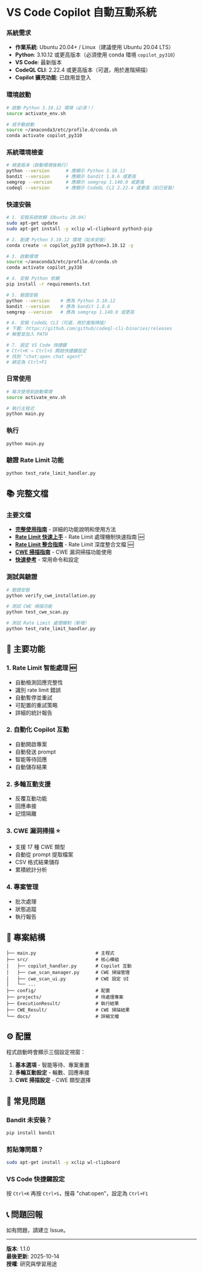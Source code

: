 # VS Code Copilot 自動互動系統

### 系統需求
- **作業系統**: Ubuntu 20.04+ / Linux（建議使用 Ubuntu 20.04 LTS）
- **Python**: 3.10.12 或更高版本（必須使用 conda 環境 `copilot_py310`）
- **VS Code**: 最新版本
- **CodeQL CLI**: 2.22.4 或更高版本（可選，用於進階掃描）
- **Copilot 擴充功能**: 已啟用並登入

### 環境啟動
```bash
# 啟動 Python 3.10.12 環境（必須！）
source activate_env.sh

# 或手動啟動
source ~/anaconda3/etc/profile.d/conda.sh
conda activate copilot_py310
```

### 系統環境檢查
```bash
# 檢查版本（啟動環境後執行）
python --version      # 應顯示 Python 3.10.12
bandit --version      # 應顯示 bandit 1.8.6 或更高
semgrep --version     # 應顯示 semgrep 1.140.0 或更高
codeql --version      # 應顯示 CodeQL CLI 2.22.4 或更高（如已安裝）
```

### 快速安裝
```bash
# 1. 安裝系統依賴（Ubuntu 20.04）
sudo apt-get update
sudo apt-get install -y xclip wl-clipboard python3-pip

# 2. 創建 Python 3.10.12 環境（如未安裝）
conda create -n copilot_py310 python=3.10.12 -y

# 3. 啟動環境
source ~/anaconda3/etc/profile.d/conda.sh
conda activate copilot_py310

# 4. 安裝 Python 依賴
pip install -r requirements.txt

# 5. 驗證安裝
python --version    # 應為 Python 3.10.12
bandit --version    # 應為 bandit 1.8.6
semgrep --version   # 應為 semgrep 1.140.0 或更高

# 6. 安裝 CodeQL CLI（可選，用於進階掃描）
# 下載: https://github.com/github/codeql-cli-binaries/releases
# 解壓並加入 PATH

# 7. 設定 VS Code 快捷鍵
# Ctrl+K → Ctrl+S 開啟快捷鍵設定
# 找到 "chat:open chat agent"
# 綁定為 Ctrl+F1
```

### 日常使用
```bash
# 每次使用前啟動環境
source activate_env.sh

# 執行主程式
python main.py
```

### 執行
```bash
python main.py
```

### 驗證 Rate Limit 功能
```bash
python test_rate_limit_handler.py
```

## 📚 完整文檔

### 主要文檔
- **[完整使用指南](README_CWE.md)** - 詳細的功能說明和使用方法
- **[Rate Limit 快速上手](RATE_LIMIT_QUICKSTART.md)** - Rate Limit 處理機制快速指南 🆕
- **[Rate Limit 整合指南](RATE_LIMIT_INTEGRATION_GUIDE.md)** - Rate Limit 深度整合文檔 🆕
- **[CWE 掃描指南](docs/CWE_SCAN_GUIDE.md)** - CWE 漏洞掃描功能使用
- **[快速參考](CWE_SCAN_QUICK_REFERENCE.md)** - 常用命令和設定

### 測試與驗證
```bash
# 驗證安裝
python verify_cwe_installation.py

# 測試 CWE 掃描功能
python test_cwe_scan.py

# 測試 Rate Limit 處理機制（新增）
python test_rate_limit_handler.py
```

## 🎯 主要功能

### 1. Rate Limit 智能處理 🆕
- 自動檢測回應完整性
- 識別 rate limit 錯誤
- 自動暫停並重試
- 可配置的重試策略
- 詳細的統計報告

### 2. 自動化 Copilot 互動
- 自動開啟專案
- 自動發送 prompt
- 智能等待回應
- 自動儲存結果

### 2. 多輪互動支援
- 反覆互動功能
- 回應串接
- 記憶隔離

### 3. CWE 漏洞掃描 ⭐
- 支援 17 種 CWE 類型
- 自動從 prompt 提取檔案
- CSV 格式結果儲存
- 累積統計分析

### 4. 專案管理
- 批次處理
- 狀態追蹤
- 執行報告

## 📂 專案結構

```
├── main.py                      # 主程式
├── src/                         # 核心模組
│   ├── copilot_handler.py       # Copilot 互動
│   ├── cwe_scan_manager.py      # CWE 掃描管理
│   ├── cwe_scan_ui.py           # CWE 設定 UI
│   └── ...
├── config/                      # 配置
├── projects/                    # 待處理專案
├── ExecutionResult/             # 執行結果
├── CWE_Result/                  # CWE 掃描結果
└── docs/                        # 詳細文檔

```

## ⚙️ 配置

程式啟動時會顯示三個設定視窗：
1. **基本選項** - 智能等待、專案重置
2. **多輪互動設定** - 輪數、回應串接
3. **CWE 掃描設定** - CWE 類型選擇

## 🔧 常見問題

### Bandit 未安裝？
```bash
pip install bandit
```

### 剪貼簿問題？
```bash
sudo apt-get install -y xclip wl-clipboard
```

### VS Code 快捷鍵設定
按 `Ctrl+K` 再按 `Ctrl+S`，搜尋 "chat:open"，設定為 `Ctrl+F1`

## 📞 問題回報

如有問題，請建立 Issue。

---

**版本**: 1.1.0  
**最後更新**: 2025-10-14  
**授權**: 研究與學習用途
